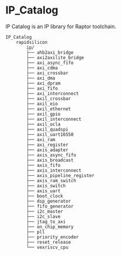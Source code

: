 # IP_Catalog
IP Catalog is an IP library for Raptor toolchain.

	IP_Catalog
		rapidsilicon
			ip/
			├── ahb2axi_bridge
			├── axi2axilite_bridge
			├── axi_async_fifo
			├── axi_cdma
			├── axi_crossbar
			├── axi_dma
			├── axi_dpram
			├── axi_fifo
			├── axi_interconnect
			├── axil_crossbar
			├── axil_eio
			├── axil_ethernet
			├── axil_gpio
			├── axil_interconnect
			├── axil_ocla
			├── axil_quadspi
			├── axil_uart16550
			├── axi_ram
			├── axi_register
			├── axis_adapter
			├── axis_async_fifo
			├── axis_broadcast
			├── axis_fifo
			├── axis_interconnect
			├── axis_pipeline_register
			├── axis_ram_switch
			├── axis_switch
			├── axis_uart
			├── boot_clock
			├── dsp_generator
			├── fifo_generator
			├── i2c_master
			├── i2c_slave
			├── jtag_to_axi
			├── on_chip_memory
			├── pll
			├── priority_encoder
			├── reset_release
			└── vexriscv_cpu
